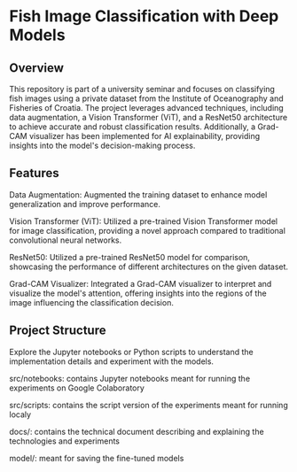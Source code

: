 # Fish Image Classification with Deep Models

## Overview
This repository is part of a university seminar and focuses on classifying fish images using a private dataset from the Institute of Oceanography and Fisheries of Croatia. The project leverages advanced techniques, including data augmentation, a Vision Transformer (ViT), and a ResNet50 architecture to achieve accurate and robust classification results. Additionally, a Grad-CAM visualizer has been implemented for AI explainability, providing insights into the model's decision-making process.

## Features
Data Augmentation: Augmented the training dataset to enhance model generalization and improve performance.

Vision Transformer (ViT): Utilized a pre-trained Vision Transformer model for image classification, providing a novel approach compared to traditional convolutional neural networks.

ResNet50: Utilized a pre-trained ResNet50 model for comparison, showcasing the performance of different architectures on the given dataset.

Grad-CAM Visualizer: Integrated a Grad-CAM visualizer to interpret and visualize the model's attention, offering insights into the regions of the image influencing the classification decision.

## Project Structure

Explore the Jupyter notebooks or Python scripts to understand the implementation details and experiment with the models.

src/notebooks: contains Jupyter notebooks meant for running the experiments on Google Colaboratory

src/scripts: contains the script version of the experiments meant for running localy

docs/: contains the technical document describing and explaining the technologies and experiments

model/: meant for saving the fine-tuned models
